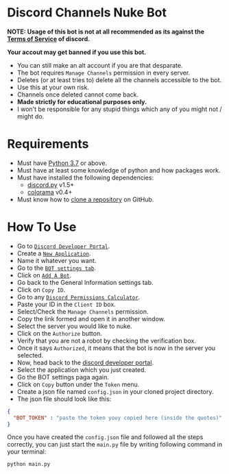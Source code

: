 # Discord Channels Nuke Bot
**NOTE: Usage of this bot is not at all recommended as its against the [Terms of Service](https://discord.com/terms) of discord.**

**Your accout may get banned if you use this bot.**
- You can still make an alt account if you are that desparate.
- The bot requires `Manage Channels` permission in every server.
- Deletes (or at least tries to) delete all the channels accessible to the bot.
- Use this at your own risk.
- Channels once deleted cannot come back.
- **Made strictly for educational purposes only.**
- I won't be responsible for any stupid things which any of you might not / might do.
# Requirements
- Must have [Python 3.7](https://www.python.org/downloads/release/python-370/) or above.
- Must have at least some knowledge of python and how packages work.
- Must have installed the following dependencies:
  - [discord.py](https://pypi.org/project/discord.py/) v1.5+
  - [colorama](https://pypi.org/project/colorama/) v0.4+
- Must know how to [clone a repository](https://docs.github.com/en/free-pro-team@latest/github/creating-cloning-and-archiving-repositories/cloning-a-repository) on GitHub.
# How To Use
- Go to [`Discord Developer Portal`](https://discord.com/developers/applications).
- Create a [`New Application`](https://ibb.co/xD5B9cz).
- Name it whatever you want.
- Go to the [`BOT settings tab`](https://ibb.co/GRRcS2y).
- Click on [`Add A Bot`](https://ibb.co/FVxJxYv).
- Go back to the General Information settings tab.
- Click on `Copy ID`.
- Go to any [`Discord Permissions Calculator`](https://discordapi.com/permissions.html).
- Paste your ID in the `Client ID` box.
- Select/Check the `Manage Channels` permission.
- Copy the link formed and open it in another window.
- Select the server you would like to nuke.
- Click on the `Authorize` button.
- Verify that you are not a robot by checking the verification box.
- Once it says `Authorized`, it means that the bot is now in the server you selected.
- Now, head back to the [discord developer portal](https://discord.com/developers/applications).
- Select the application which you just created.
- Go the BOT settings paga again.
- Click on `Copy` button under the `Token` menu.
- Create a json file named `config.json` in your cloned project directory.
- The json file should look like this:
```json
{
  "BOT_TOKEN" : "paste the token youy copied here (inside the quotes)"
}
```
Once you have created the `config.json` file and followed all the steps correctly, you can just start the `main.py` file by writing following command in your terminal:
```bash
python main.py
```
